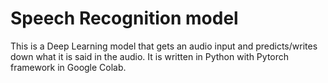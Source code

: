 # Speech Recognition model

This is a Deep Learning model that gets an audio input and predicts/writes down what it is said in the audio.
It is written in Python with Pytorch framework in Google Colab. 
